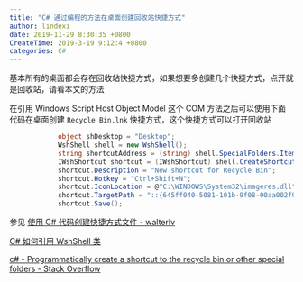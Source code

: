 ```yaml
---
title: "C# 通过编程的方法在桌面创建回收站快捷方式"
author: lindexi
date: 2019-11-29 8:30:35 +0800
CreateTime: 2019-3-19 9:12:4 +0800
categories: C#
---
```


基本所有的桌面都会存在回收站快捷方式，如果想要多创建几个快捷方式，点开就是回收站，请看本文的方法

<!--more-->



在引用 Windows Script Host Object Model 这个 COM 方法之后可以使用下面代码在桌面创建 `Recycle Bin.lnk` 快捷方式，这个快捷方式可以打开回收站

```csharp
            object shDesktop = "Desktop";
            WshShell shell = new WshShell();
            string shortcutAddress = (string) shell.SpecialFolders.Item(ref shDesktop) + @"\Recycle Bin.lnk";
            IWshShortcut shortcut = (IWshShortcut) shell.CreateShortcut(shortcutAddress);
            shortcut.Description = "New shortcut for Recycle Bin";
            shortcut.Hotkey = "Ctrl+Shift+N";
            shortcut.IconLocation = @"C:\WINDOWS\System32\imageres.dll";
            shortcut.TargetPath = "::{645ff040-5081-101b-9f08-00aa002f954e}";
            shortcut.Save();
```

参见 [使用 C# 代码创建快捷方式文件 - walterlv](https://blog.walterlv.com/post/create-shortcut-file-using-csharp.html )

[C# 如何引用 WshShell 类](https://blog.lindexi.com/post/C-%E5%A6%82%E4%BD%95%E5%BC%95%E7%94%A8-WshShell-%E7%B1%BB.html )

[c# - Programmatically create a shortcut to the recycle bin or other special folders - Stack Overflow](https://stackoverflow.com/a/41825480/6116637 )

